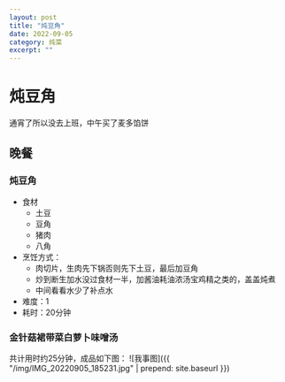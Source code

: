 ```yaml
---
layout: post
title: "炖豆角" 
date: 2022-09-05
category: 炖菜
excerpt: ""
---
```


# 炖豆角

通宵了所以没去上班，中午买了麦多馅饼

## 晚餐

### 炖豆角

- 食材
  - 土豆
  - 豆角
  - 猪肉
  - 八角
- 烹饪方式：
  - 肉切片，生肉先下锅否则先下土豆，最后加豆角
  - 炒到断生加水没过食材一半，加酱油耗油浓汤宝鸡精之类的，盖盖炖煮
  - 中间看看水少了补点水
- 难度：1
- 耗时：20分钟

### 金针菇裙带菜白萝卜味噌汤

共计用时约25分钟，成品如下图：
![我事图]({{ "/img/IMG_20220905_185231.jpg" | prepend: site.baseurl }})
